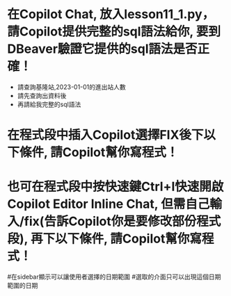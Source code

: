 # 在Copilot Chat, 放入lesson11_1.py，請Copilot提供完整的sql語法給你, 要到DBeaver驗證它提供的sql語法是否正確！
- 請查詢基隆站,2023-01-01的進出站人數
- 請先查詢出資料後
- 再請給我完整的sql語法

# 在程式段中插入Copilot選擇FIX後下以下條件, 請Copilot幫你寫程式！
# 也可在程式段中按快速鍵Ctrl+I快速開啟Copilot Editor Inline Chat, 但需自己輸入/fix(告訴Copilot你是要修改部份程式段), 再下以下條件, 請Copilot幫你寫程式！
#在sidebar顯示可以讓使用者選擇的日期範圍
#選取的介面只可以出現這個日期範圍的日期

